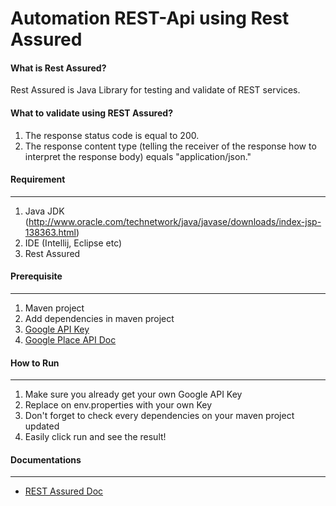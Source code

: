 # Automation REST-Api using Rest Assured
#### What is Rest Assured?
Rest Assured is Java Library for testing and validate of REST services.

#### What to validate using REST Assured?

1. The response status code is equal to 200.
2. The response content type (telling the receiver of the response how to interpret the response body) equals "application/json."


#### Requirement
---
1. Java JDK (http://www.oracle.com/technetwork/java/javase/downloads/index-jsp-138363.html)
2. IDE (Intellij, Eclipse etc)
4. Rest Assured

#### Prerequisite
---
1. Maven project
2. Add dependencies in maven project
3. [Google API Key](https://developers.google.com/places/web-service/get-api-key)
4. [Google Place API Doc](https://developers.google.com/places/web-service/add-place)


#### How to Run
---
1. Make sure you already get your own Google API Key
2. Replace on env.properties with your own Key
3. Don't forget to check every dependencies on your maven project updated
4. Easily click run and see the result!


#### Documentations
---
* [REST Assured Doc](https://github.com/rest-assured/rest-assured/wiki/GettingStarted)
